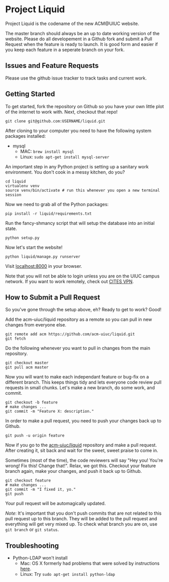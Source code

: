 Project Liquid
==============

Project Liquid is the codename of the new ACM@UIUC website.

The master branch should always be an up to date working version of the website. Please do all
developement in a Github fork and submit a Pull Request when the feature is ready to launch. It
is good form and easier if you keep each feature in a seperate branch on your fork.

Issues and Feature Requests
---------------------------
Please use the github issue tracker to track tasks and current work.

Getting Started
---------------
To get started, fork the repository on Github so you have your own little plot of the internet
to work with. Next, checkout that repo!

    git clone git@github.com:USERNAME/liquid.git

After cloning to your computer you need to have the following system packages installed:
* mysql
  * MAC: `brew install mysql`
  * Linux: `sudo apt-get install mysql-server`

An important step in any Python project is setting up a sanitary work environment. You don't
cook in a messy kitchen, do you?

    cd liquid
    virtualenv venv
    source venv/bin/activate # run this whenever you open a new terminal session

Now we need to grab all of the Python packages:

    pip install -r liquid/requirements.txt

Run the fancy-shmancy script that will setup the database into an initial state.

    python setup.py

Now let's start the website!

    python liquid/manage.py runserver

Visit [localhost:8000](http://localhost:8000) in your browser.

Note that you will not be able to login unless you are on the UIUC campus network. If you want
to work remotely, check out [CITES VPN](https://www.cites.illinois.edu/vpn/download-install.html).

How to Submit a Pull Request
----------------------------
So you've gone through the setup above, eh? Ready to get to work? Good!

Add the acm-uiuc/liquid repository as a remote so you can pull in new changes from everyone else.

    git remote add acm https://github.com/acm-uiuc/liquid.git
    git fetch

Do the following whenever you want to pull in changes from the main repository.

    git checkout master
    git pull acm master

Now you will want to make each independant feature or bug-fix on a different branch. This keeps
things tidy and lets everyone code review pull requests in small chunks. Let's make a new branch,
do some work, and commit.

    git checkout -b feature
    # make changes ...
    git commit -m "Feature X: description."

In order to make a pull request, you need to push your changes back up to Github.

    git push -u origin feature

Now if you go to the [acm-uiuc/liquid](https://github.com/acm-uiuc/liquid) repository and make a pull
request. After creating it, sit back and wait for the sweet, sweet praise to come in.

Sometimes (most of the time), the code reviewers will say "Hey you! You're wrong! Fix this! Change that!".
Relax, we got this. Checkout your feature branch again, make your changes, and push it back up to Github.

    git checkout feature
    # make changes ...
    git commit -m "I fixed it, yo."
    git push

Your pull request will be automagically updated.

*Note*: It's important that you don't push commits that are not related to this pull request up to this
branch. They will be added to the pull request and everything will get very mixed up. To check what branch
you are on, use `git branch` or `git status`.

Troubleshooting
---------------

* Python-LDAP won't install
  * Mac: OS X formerly had problems that were solved by instructions [here](http://projects.skurfer.com/posts/2011/python_ldap_lion/).
  * Linux: Try `sudo apt-get install python-ldap`
